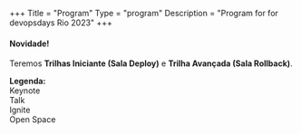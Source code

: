 +++ 
Title = "Program" 
Type = "program" 
Description = "Program for for devopsdays Rio 2023" 
+++
<div class = "row">
  <div class = "col">
   <div class="alert alert-success" role="alert">
      <h4 class="alert-heading">Novidade!</h4>
      <p>Teremos <b>Trilhas Iniciante (Sala Deploy)</b> e <b>Trilha Avançada (Sala Rollback)</b>.</p>
    </div> 
  </div>
</div>

<div>
  <b>Legenda:</b>
  <div class="col-lg-3 col-md-3 program-element program-workshop">Keynote</div>
  <div class="col-lg-3 col-md-3 program-element program-talk">Talk</div>
  <div class="col-lg-3 col-md-3 program-element program-ignite">Ignite</div>
  <div class="col-lg-3 col-md-3 program-element program-open-space">Open Space</div>
  <br>
</div>
